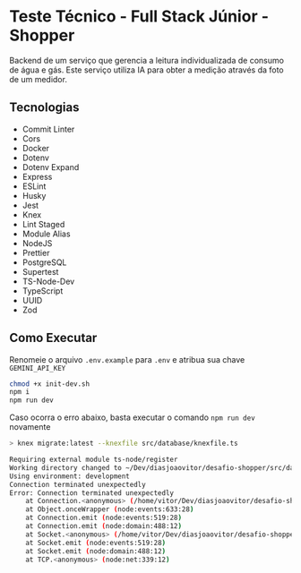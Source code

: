 # Teste Técnico - Full Stack Júnior - Shopper

Backend de um serviço que gerencia a leitura individualizada de consumo de água e gás. Este serviço utiliza IA para obter a medição através da foto de um medidor.

## Tecnologias

- Commit Linter
- Cors
- Docker
- Dotenv
- Dotenv Expand
- Express
- ESLint
- Husky
- Jest
- Knex
- Lint Staged
- Module Alias
- NodeJS
- Prettier
- PostgreSQL
- Supertest
- TS-Node-Dev
- TypeScript
- UUID
- Zod

## Como Executar

Renomeie o arquivo `.env.example` para `.env` e atribua sua chave `GEMINI_API_KEY`

```sh
chmod +x init-dev.sh
npm i
npm run dev
```

Caso ocorra o erro abaixo, basta executar o comando `npm run dev` novamente

```sh
> knex migrate:latest --knexfile src/database/knexfile.ts

Requiring external module ts-node/register
Working directory changed to ~/Dev/diasjoaovitor/desafio-shopper/src/database
Using environment: development
Connection terminated unexpectedly
Error: Connection terminated unexpectedly
    at Connection.<anonymous> (/home/vitor/Dev/diasjoaovitor/desafio-shopper/node_modules/pg/lib/client.js:132:73)
    at Object.onceWrapper (node:events:633:28)
    at Connection.emit (node:events:519:28)
    at Connection.emit (node:domain:488:12)
    at Socket.<anonymous> (/home/vitor/Dev/diasjoaovitor/desafio-shopper/node_modules/pg/lib/connection.js:63:12)
    at Socket.emit (node:events:519:28)
    at Socket.emit (node:domain:488:12)
    at TCP.<anonymous> (node:net:339:12)
```
